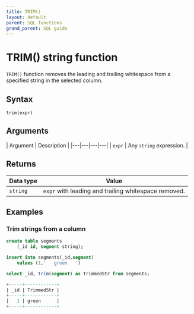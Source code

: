 ```yaml
---
title: TRIM()
layout: default
parent: SQL functions
grand_parent: SQL guide
---
```


# TRIM() string function

`TRIM()` function removes the leading and trailing whitespace from a specified string in the selected column.

## Syntax

```
trim(expr)
```

## Arguments

| Argument | Description |
|---|---|---|---|
| `expr` | Any `string` expression. |

## Returns

| Data type | Value |
|---|---|
| `string` | `expr` with leading and trailing whitespace removed. |

## Examples

### Trim strings from a column

```sql
create table segments
    (_id id, segment string);

insert into segments(_id,segment)
    values (1,'   green   ')

select _id, trim(segment) as TrimmedStr from segments;

+-----+------------+
| _id | TrimmedStr |
+-----+------------+
|   1 | green      |
+-----+------------+
```
